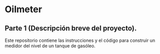 # **Oilmeter**

## **Parte 1** (Descripción breve del proyecto).

Este repositorio contiene las instrucciones y el código para construir un medidor del nivel de un tanque de gasóleo.
